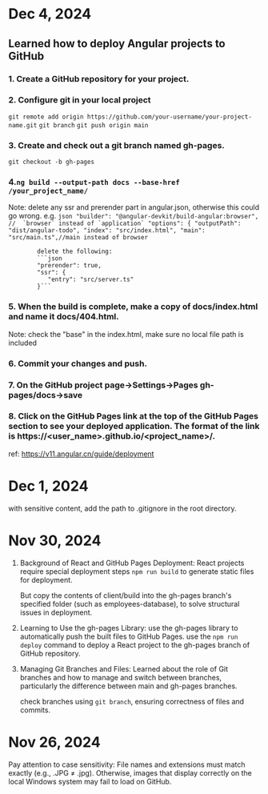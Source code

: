 # Dec 4, 2024

## Learned how to deploy Angular projects to GitHub

### 1. Create a GitHub repository for your project.

### 2. Configure git in your local project

`git remote add origin https://github.com/your-username/your-project-name.git`
`git branch`
`git push origin main`

### 3. Create and check out a git branch named gh-pages.

`git checkout -b gh-pages`

### 4.`ng build --output-path docs --base-href /your_project_name/`

Note: delete any ssr and prerender part in angular.json, otherwise this could go wrong.
e.g. `` json
          "builder": "@angular-devkit/build-angular:browser", //  `browser` instead of `application`
          "options": {
            "outputPath": "dist/angular-todo",
            "index": "src/index.html",
            "main": "src/main.ts",//main instead of browser ``

            delete the following:
            ```json
            "prerender": true,
            "ssr": {
               "entry": "src/server.ts"
            }```


### 5. When the build is complete, make a copy of docs/index.html and name it docs/404.html.

Note: check the "base" in the index.html, make sure no local file path is included

### 6. Commit your changes and push.

### 7. On the GitHub project page->Settings->Pages gh-pages/docs->save

### 8. Click on the GitHub Pages link at the top of the GitHub Pages section to see your deployed application. The format of the link is https://<user_name>.github.io/<project_name>/.

ref: https://v11.angular.cn/guide/deployment

# Dec 1, 2024

with sensitive content, add the path to .gitignore in the root directory.

# Nov 30, 2024

1. Background of React and GitHub Pages Deployment:
   React projects require special deployment steps
   `npm run build` to generate static files for deployment.

   But copy the contents of client/build into the gh-pages branch's specified folder (such as employees-database), to solve structural issues in deployment.

2. Learning to Use the gh-pages Library:
   use the gh-pages library to automatically push the built files to GitHub Pages.
   use the `npm run deploy` command to deploy a React project to the gh-pages branch of GitHub repository.

3. Managing Git Branches and Files:
   Learned about the role of Git branches and how to manage and switch between branches, particularly the difference between main and gh-pages branches.

   check branches using `git branch`, ensuring correctness of files and commits.

# Nov 26, 2024

Pay attention to case sensitivity: File names and extensions must match exactly (e.g., .JPG ≠ .jpg). Otherwise, images that display correctly on the local Windows system may fail to load on GitHub.
